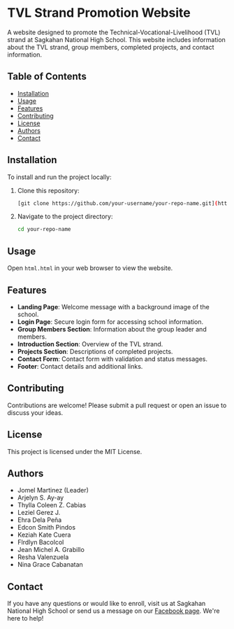 # TVL Strand Promotion Website

A website designed to promote the Technical-Vocational-Livelihood (TVL) strand at Sagkahan National High School. This website includes information about the TVL strand, group members, completed projects, and contact information.

## Table of Contents

- [Installation](#installation)
- [Usage](#usage)
- [Features](#features)
- [Contributing](#contributing)
- [License](#license)
- [Authors](#authors)
- [Contact](#contact)

## Installation

To install and run the project locally:

1. Clone this repository:
    ```bash
    [git clone https://github.com/your-username/your-repo-name.git](https://github.com/linocart18/project-in-TVL.git)
    ```
2. Navigate to the project directory:
    ```bash
    cd your-repo-name
    ```

## Usage

Open `html.html` in your web browser to view the website.

## Features

- **Landing Page**: Welcome message with a background image of the school.
- **Login Page**: Secure login form for accessing school information.
- **Group Members Section**: Information about the group leader and members.
- **Introduction Section**: Overview of the TVL strand.
- **Projects Section**: Descriptions of completed projects.
- **Contact Form**: Contact form with validation and status messages.
- **Footer**: Contact details and additional links.

## Contributing

Contributions are welcome! Please submit a pull request or open an issue to discuss your ideas.

## License

This project is licensed under the MIT License.

## Authors

- Jomel Martinez (Leader)
- Arjelyn S. Ay-ay
- Thylla Coleen Z. Cabias
- Leziel Gerez J.
- Ehra Dela Peña
- Edcon Smith Pindos
- Keziah Kate Cuera
- Flrdlyn Bacolcol
- Jean Michel A. Grabillo
- Resha Valenzuela
- Nina Grace Cabanatan

## Contact

If you have any questions or would like to enroll, visit us at Sagkahan National High School or send us a message on our [Facebook page](https://www.facebook.com/YourPage). We're here to help!
